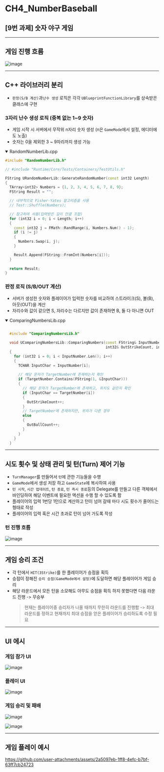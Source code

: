 # CH4_NumberBaseball
## [9번 과제] 숫자 야구 게임 
---

## **게임 진행 흐름**

  ![image](https://github.com/user-attachments/assets/c02363bd-1e6c-49ff-86bd-29137b017255)

---

## **C++ 라이브러리 분리**
  - `판정(S/B 계산)`과`난수 생성` 로직은 각각 `UBlueprintFunctionLibrary`를 상속받은 클래스에 구현

### **3자리 난수 생성 로직 (중복 없는 1~9 숫자)**
  - 게임 시작 시 서버에서 무작위 n자리 숫자 생성 (n은 `GameMode`에서 설정, 에디터에도 노출)
  - 숫자는 0을 제외한 3 ~ 9자리까지 생성 가능

  <details open=true>
  <summary>RandomNumberLib.cpp</summary>

  ```cpp
  #include "RandomNumberLib.h"

  // #include "Runtime/Core/Tests/Containers/TestUtils.h"

  FString URandomNumberLib::GenerateRandomNumber(const int32 Length)
  {
    TArray<int32> Numbers = {1, 2, 3, 4, 5, 6, 7, 8, 9};
    FString Result = "";
  
    // 내부적으로 Fisher-Yates 알고리즘을 사용
    // Test::Shuffle(Numbers);
  
    // 참고하여 사용(입력받은 길이 만큼 조합)
    for (int32 i = 0; i < Length; i++)
    {
      const int32 j = FMath::RandRange(i, Numbers.Num() - 1); 
      if (i != j)
      {
        Numbers.Swap(i, j);
      }
  
      Result.Append(FString::FromInt(Numbers[i]));
    }
    
    return Result;
  }

  ```
    
  </details>

### **판정 로직 (S/B/OUT 계산)**
  - 서버가 생성한 숫자와 플레이어가 입력한 숫자를 비교하여 스트라이크(S), 볼(B), 아웃(OUT)을 계산
  - 자리수와 값이 같으면 S, 자리수는 다르지만 값이 존재하면 B, 둘 다 아니면 OUT

  <details open=true>
  <summary>ComparingNumbersLib.cpp</summary>
    
  ```cpp
    
    #include "ComparingNumbersLib.h"

    void UComparingNumbersLib::ComparingNumbers(const FString& InputNumber, const FString& TargetNumber,
                                                int32& OutStrikeCount, int32& OutBallCount)
    {
      for (int32 i = 0; i < InputNumber.Len(); i++)
      {
        TCHAR InputChar = InputNumber[i];
    
        // 해당 문자가 TargetNumber에 존재하는지 확인
        if (TargetNumber.Contains(FString(1, &InputChar)))
        {
          // 해당 문자가 TargetNumber에 존재하고, 위치도 같은지 확인
          if (InputChar == TargetNumber[i])
          {
            OutStrikeCount++;
          }
          // TargetNumber에 존재하지만, 위치가 다른 경우
          else
          {
            OutBallCount++;
          }
        }
      }
    }

  ```
  </details>

---

## **시도 횟수 및 상태 관리 및 턴(Turn) 제어 기능**
  - `TurnManager`를 만들어서 `턴`에 관한 기능들을 수행
  - `GameMode`에서 생성 저장 하고 `GameState`에 복사하여 사용
  - `턴 시작`, `시간 업데이트`, `턴 종료`, `턴 즉시 종료`등의 Delegate를 만들고 다른 객체에서 바인딩하여 해당 이벤트에 필요한 액션을 수행 할 수 있도록 함
  - 플레이어의 입력 1번당 1턴으로 계산하고 턴이 넘어 갈때 마다 시도 횟수가 줄어드는 형태로 작성
  - 플레이어의 입력 혹은 시간 초과로 턴이 넘어 가도록 작성

### **턴 진행 흐름**

  ![image](https://github.com/user-attachments/assets/ffd38598-76bd-4ef8-b7aa-cecff3489ec3)

---

## **게임 승리 조건**
  - 각 턴에서 `HIT(3Strike)`를 한 플레이어가 승점을 획득
  - 승점이 정해진 `승리 승점(GameMode에서 설정)`에 도달하면 해당 플레이어가 게임 승리
  - 해당 라운드에서 모든 턴을 소모해도 아무도 승점을 획득 하지 못했다면 다음 라운드 진행 -> 무승부
    > 현재는 플레이어중 승리자가 나올 때까지 무한히 라운드를 진행함 -> 최대 라운드를 정하고 현재까지 최대 승점을 얻은 플레이어가 승리하도록 수정 필요

---

## **UI 에시**

### **게임 참가 UI**

  ![image](https://github.com/user-attachments/assets/ab2ade71-6e77-454f-8d8c-fe6e9c2dd2ed)

### **플레이 UI**

  ![image](https://github.com/user-attachments/assets/c3714a76-9fda-4918-9643-7f476adb25f9)

### **게임 승리 및 패배**

  ![image](https://github.com/user-attachments/assets/bdc249bc-361f-46cf-b9e5-042ad8a8b453)

  ![image](https://github.com/user-attachments/assets/986f4dcf-cdaa-42bf-b94b-06d42ed19b18)

---

## **게임 플레이 예시**

https://github.com/user-attachments/assets/2a5097eb-1ff8-4efc-b7bf-63ff7cb24723








